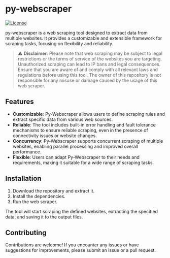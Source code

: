 # py-webscraper

[![License](https://img.shields.io/badge/License-MIT-blue.svg)](LICENSE)

py-webscraper is a web scraping tool designed to extract data from multiple websites. It provides a customizable and extensible framework for scraping tasks, focusing on flexibility and reliability.

> :warning: **Disclaimer**: Please note that web scraping may be subject to legal restrictions or the terms of service of the websites you are targeting. Unauthorized scraping can lead to IP bans and legal consequences. Ensure that you are aware of and comply with all relevant laws and regulations before using this tool. The owner of this repository is not responsible for any misuse or damage caused by the usage of this web scraper.

## Features

- **Customizable**: Py-Webscraper allows users to define scraping rules and extract specific data from various web sources.
- **Reliable**: The tool includes built-in error handling and fault tolerance mechanisms to ensure reliable scraping, even in the presence of connectivity issues or website changes.
- **Concurrency**: Py-Webscraper supports concurrent scraping of multiple websites, enabling parallel processing and improved overall performance.
- **Flexible**: Users can adapt Py-Webscraper to their needs and requirements, making it suitable for a wide range of scraping tasks.

## Installation

1. Download the repository and extract it.
2. Install the dependencies.
3. Run the web scraper.

The tool will start scraping the defined websites, extracting the specified data, and saving it to the output files.

## Contributing

Contributions are welcome! If you encounter any issues or have suggestions for improvements, please submit an issue or a pull request.
